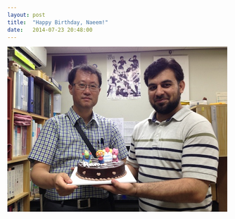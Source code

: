 ```yaml
---
layout: post
title:  "Happy Birthday, Naeem!"
date:   2014-07-23 20:48:00
---
```


![Professor and Naeem](/images/2014/birthday-naeem.jpg)
